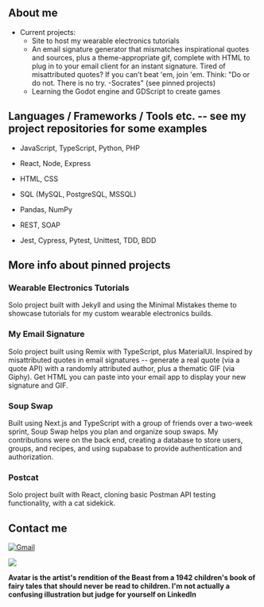 ## About me

- Current projects:
  - Site to host my wearable electronics tutorials
  - An email signature generator that mismatches inspirational quotes and sources, plus a theme-appropriate gif, complete with HTML to plug in to your email client for an instant signature. Tired of misattributed quotes? If you can't beat 'em, join 'em. Think: "Do or do not. There is no try. -Socrates" (see pinned projects)
  - Learning the Godot engine and GDScript to create games

## Languages / Frameworks / Tools etc. -- see my project repositories for some examples

- JavaScript, TypeScript, Python, PHP

- React, Node, Express

- HTML, CSS

- SQL (MySQL, PostgreSQL, MSSQL)

- Pandas, NumPy

- REST, SOAP

- Jest, Cypress, Pytest, Unittest, TDD, BDD

## More info about pinned projects

### Wearable Electronics Tutorials

Solo project built with Jekyll and using the Minimal Mistakes theme to showcase tutorials for my custom wearable electronics builds.

### My Email Signature

Solo project built using Remix with TypeScript, plus MaterialUI. Inspired by misattributed quotes in email signatures -- generate a real quote (via a quote API) with a randomly attributed author, plus a thematic GIF (via Giphy). Get HTML you can paste into your email app to display your new signature and GIF.

### Soup Swap

Built using Next.js and TypeScript with a group of friends over a two-week sprint, Soup Swap helps you plan and organize soup swaps. My contributions were on the back end, creating a database to store users, groups, and recipes, and using supabase to provide authentication and authorization.

### Postcat

Solo project built with React, cloning basic Postman API testing functionality, with a cat sidekick.

## Contact me
  
[<img alt="Gmail" src="https://img.shields.io/badge/Gmail-D14836?style=for-the-badge&logo=gmail&logoColor=white">](mailto:christiane.merritt@gmail.com?Subject=Found%20you%20on%20Github!)

[<img src="https://img.shields.io/badge/LinkedIn-0077B5?style=for-the-badge&logo=linkedin&logoColor=white">](https://www.linkedin.com/in/christiane-merritt/) 
  
**Avatar is the artist's rendition of the Beast from a 1942 children's book of fairy tales that should never be read to children. I'm not actually a confusing illustration but judge for yourself on LinkedIn**



